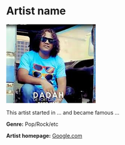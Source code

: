 # Artist name

![alt text](dada.jpg)

This artist started in ... and became famous ...

**Genre:** Pop/Rock/etc

**Artist homepage:** [Google.com](www.google.com)

